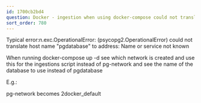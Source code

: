 ```yaml
---
id: 1700cb2bd4
question: Docker - ingestion when using docker-compose could not translate host name
sort_order: 780
---
```


Typical error:n.exc.OperationalError: (psycopg2.OperationalError) could not translate host name "pgdatabase" to address: Name or service not known

When running docker-compose up -d see which network is created and use this for the ingestions script instead of pg-network and see the name of the database to use instead of pgdatabase

E.g.:

pg-network becomes 2docker_default

